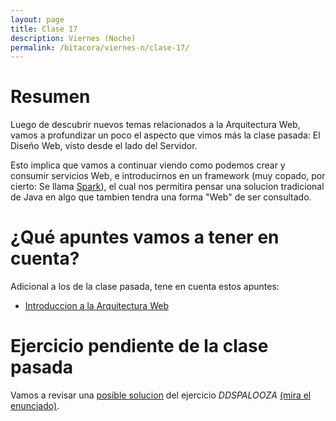 ```yaml
---
layout: page
title: Clase 17
description: Viernes (Noche)
permalink: /bitacora/viernes-n/clase-17/
---
```


# Resumen

Luego de descubrir nuevos temas relacionados a la Arquitectura Web, vamos a profundizar un poco el aspecto que vimos más la clase pasada: El Diseño Web, visto desde el lado del Servidor.

Esto implica que vamos a continuar viendo como podemos crear y consumir servicios Web, e introducirnos en un framework (muy copado, por cierto: Se llama [Spark](http://sparkjava.com/documentation#getting-started)), el cual nos permitira pensar una solucion tradicional de Java en algo que tambien tendra una forma "Web" de ser consultado.

# ¿Qué apuntes vamos a tener en cuenta?

Adicional a los de la clase pasada, tene en cuenta estos apuntes:

- [Introduccion a la Arquitectura Web](https://docs.google.com/document/d/1LBqAhXPzn-aeN5BIRZBmIrU5RKiYvySyWH-2Jkn-kJw/edit#)

# Ejercicio pendiente de la clase pasada

Vamos a revisar una [posible solucion](https://documenter.getpostman.com/view/3103878/RWgjYLwq) del ejercicio _DDSPALOOZA_ [(mira el enunciado)](https://docs.google.com/document/d/1lNQERQZuWsve0k7VUVVPtliX9aR6JE0NC8tamYON_9A/edit).

